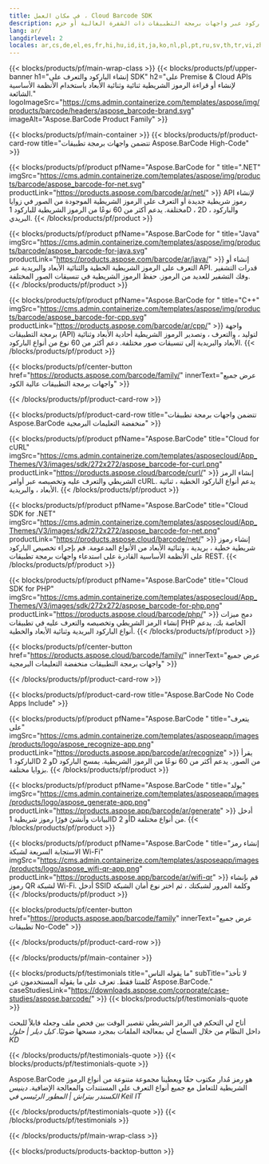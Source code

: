 ```yaml
---
title: في مكان العمل ، Cloud Barcode SDK
description: قم ببناء تطبيقات معالجة الباركود عبر واجهات برمجة التطبيقات ذات الشفرة العالية أو حزم SDK المستندة إلى السحابة. استخدم التطبيقات عبر الأنظمة الأساسية لإنشاء الرمز الشريطي أو التعرف عليه.
lang: ar/
langdirlevel: 2
locales: ar,cs,de,el,es,fr,hi,hu,id,it,ja,ko,nl,pl,pt,ru,sv,th,tr,vi,zh,zh-hant
---
```


{{< blocks/products/pf/main-wrap-class >}}
{{< blocks/products/pf/upper-banner h1="إنشاء الباركود والتعرف على SDK" h2="على Premise & Cloud APIs لإنشاء أو قراءة الرموز الشريطية ثنائية وثنائية الأبعاد باستخدام الأنظمة الأساسية الشائعة." logoImageSrc="https://cms.admin.containerize.com/templates/aspose/img/products/barcode/headers/aspose_barcode-brand.svg" imageAlt="Aspose.BarCode Product Family" >}}

{{< blocks/products/pf/main-container >}}
{{< blocks/products/pf/product-card-row title="تتضمن واجهات برمجة تطبيقات Aspose.BarCode High-Code" >}}

{{< blocks/products/pf/product pfName="Aspose.BarCode for " title=".NET" imgSrc="https://cms.admin.containerize.com/templates/aspose/img/products/barcode/aspose_barcode-for-net.svg" productLink="https://products.aspose.com/barcode/ar/net/" >}}
API لإنشاء رموز شريطية جديدة أو التعرف على الرموز الشريطية الموجودة من الصور في زوايا مختلفة. يدعم أكثر من 60 نوعًا من الرموز الشريطية للباركود 1D ، 2D ، والباركود البريدي.
{{< /blocks/products/pf/product >}}

{{< blocks/products/pf/product pfName="Aspose.BarCode for " title="Java" imgSrc="https://cms.admin.containerize.com/templates/aspose/img/products/barcode/aspose_barcode-for-java.svg" productLink="https://products.aspose.com/barcode/ar/java/" >}}
إنشاء أو التعرف على الرموز الشريطية الخطية والثنائية الأبعاد والبريدية عبر API. قدرات التشفير وفك التشفير للعديد من الرموز. حفظ الرموز الشريطية في تنسيقات الصور المختلفة.
{{< /blocks/products/pf/product >}}

{{< blocks/products/pf/product pfName="Aspose.BarCode for " title="C++" imgSrc="https://cms.admin.containerize.com/templates/aspose/img/products/barcode/aspose_barcode-for-cpp.svg" productLink="https://products.aspose.com/barcode/ar/cpp/" >}}
واجهة برمجة التطبيقات (API) لتوليد ، والتعرف ، وتصدير الرموز الشريطية أحادية الأبعاد وثنائية الأبعاد والبريدية إلى تنسيقات صور مختلفة. دعم أكثر من 60 نوع من أنواع الباركود.
{{< /blocks/products/pf/product >}}

{{< blocks/products/pf/center-button href="https://products.aspose.com/barcode/family/" innerText="عرض جميع واجهات برمجة التطبيقات عالية الكود" >}}

{{< /blocks/products/pf/product-card-row >}}

{{< blocks/products/pf/product-card-row title="تتضمن واجهات برمجة تطبيقات Aspose.BarCode منخفضة التعليمات البرمجية" >}}

{{< blocks/products/pf/product pfName="Aspose.BarCode" title="Cloud for cURL" imgSrc="https://cms.admin.containerize.com/templates/asposecloud/App_Themes/V3/images/sdk/272x272/aspose_barcode-for-curl.png" productLink="https://products.aspose.cloud/barcode/curl/" >}}
إنشاء الرمز الشريطي والتعرف عليه وتخصيصه عبر أوامر cURL. يدعم أنواع الباركود الخطية ، ثنائية الأبعاد ، والبريدية.
{{< /blocks/products/pf/product >}}

{{< blocks/products/pf/product pfName="Aspose.BarCode" title="Cloud SDK for .NET" imgSrc="https://cms.admin.containerize.com/templates/asposecloud/App_Themes/V3/images/sdk/272x272/aspose_barcode-for-net.png" productLink="https://products.aspose.cloud/barcode/net/" >}}
إنشاء رموز شريطية خطية ، بريدية ، وثنائية الأبعاد من الأنواع المدعومة. قم بإجراء تخصيص الباركود على الأنظمة الأساسية القادرة على استدعاء واجهات برمجة تطبيقات REST.
{{< /blocks/products/pf/product >}}

{{< blocks/products/pf/product pfName="Aspose.BarCode" title="Cloud SDK for PHP" imgSrc="https://cms.admin.containerize.com/templates/asposecloud/App_Themes/V3/images/sdk/272x272/aspose_barcode-for-php.png" productLink="https://products.aspose.cloud/barcode/php/" >}}
دمج ميزات إنشاء الرمز الشريطي وتخصيصه والتعرف عليه في تطبيقات PHP الخاصة بك. يدعم أنواع الباركود البريدية وثنائية الأبعاد والخطية.
{{< /blocks/products/pf/product >}}

{{< blocks/products/pf/center-button href="https://products.aspose.cloud/barcode/family/" innerText="عرض جميع واجهات برمجة التطبيقات منخفضة التعليمات البرمجية" >}}

{{< /blocks/products/pf/product-card-row >}}

{{< blocks/products/pf/product-card-row title="Aspose.BarCode No Code Apps Include" >}}

{{< blocks/products/pf/product pfName="Aspose.BarCode " title="يتعرف على" imgSrc="https://cms.admin.containerize.com/templates/asposeapp/images/products/logo/aspose_recognize-app.png" productLink="https://products.aspose.app/barcode/ar/recognize" >}}
يقرأ الباركود 1D و 2D من الصور. يدعم أكثر من 60 نوعًا من الرموز الشريطية. يمسح الباركود بزوايا مختلفة.
{{< /blocks/products/pf/product >}}

{{< blocks/products/pf/product pfName="Aspose.BarCode " title="يولد" imgSrc="https://cms.admin.containerize.com/templates/asposeapp/images/products/logo/aspose_generate-app.png" productLink="https://products.aspose.app/barcode/ar/generate" >}}
أدخل البيانات وأنشئ فورًا رموز شريطية 1D أو 2D من أنواع مختلفة.
{{< /blocks/products/pf/product >}}

{{< blocks/products/pf/product pfName="Aspose.BarCode " title="إنشاء رمز الاستجابة السريعة لشبكة Wi-Fi" imgSrc="https://cms.admin.containerize.com/templates/asposeapp/images/products/logo/aspose_wifi-qr-app.png" productLink="https://products.aspose.app/barcode/ar/wifi-qr" >}}
قم بإنشاء رموز QR لشبكة Wi-Fi. أدخل SSID وكلمة المرور لشبكتك ، ثم اختر نوع أمان الشبكة
{{< /blocks/products/pf/product >}}

{{< blocks/products/pf/center-button href="https://products.aspose.app/barcode/family" innerText="عرض جميع تطبيقات No-Code" >}}

{{< /blocks/products/pf/product-card-row >}}

{{< /blocks/products/pf/main-container >}}

<!--peoplesSayingSection-->
{{< blocks/products/pf/testimonials title="ما يقوله الناس" subTitle="لا تأخذ كلمتنا فقط. تعرف على ما يقوله المستخدمون عن Aspose.BarCode." caseStudiesLink="https://downloads.aspose.com/corporate/case-studies/aspose.barcode/" >}}
{{< blocks/products/pf/testimonials-quote >}}
<p class="first">
 أتاح لي التحكم في الرمز الشريطي تقصير الوقت بين فحص ملف وجعله قابلاً للبحث داخل النظام من خلال السماح لي بمعالجة الملفات بمجرد مسحها ضوئيًا. <em> كيل ديلر | حلول KD </em>
</p>
{{< /blocks/products/pf/testimonials-quote >}}
{{< blocks/products/pf/testimonials-quote >}}
<p class="second">
 Aspose.BarCode هو رمز مُدار مكتوب حقًا ويعطينا مجموعة متنوعة من أنواع الرموز الشريطية للتعامل مع جميع أنواع التعرف على المستندات والمعالجة الإضافية. <em> دينيس الكسندر بيتراش | المطور الرئيسي في Keil IT </em>
</p>
{{< /blocks/products/pf/testimonials-quote >}}
{{< /blocks/products/pf/testimonials >}}
<!--peoplesSayingSection End-->

{{< /blocks/products/pf/main-wrap-class >}}

{{< blocks/products/products-backtop-button >}}